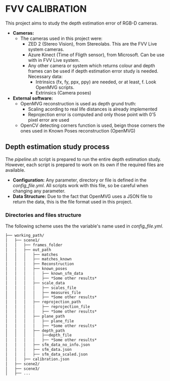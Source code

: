 # FVV CALIBRATION

This project aims to study the depth estimation error of RGB-D cameras.

* **Cameras:**
  * The cameras used in this project were:
    * ZED 2 (Stereo Vision), from Stereolabs. This are the FVV Live system cameras.
    * Azure Kinect (Time of Fligth sensor), from Microsoft. Can be use with in FVV Live system.
    * Any other camera or system which returns colour and depth frames can be used if depth estimation error study is needed. Necessary data:
      * Intrinsics (fx, fy, ppx, ppy) are needed, or at least, f. Look OpenMVG scripts.
      * Extrinsics (Camera poses)
* **External software:**
  * OpenMVG reconstruction is used as depth grund truth:
    * Scaling acording to real life distances is already implemented
    * Reprojection error is computed and only those point with 0'5 pixel error are used
  * OpenCV detecting corners function is used, beign those corners the ones used in Known Poses reconstruction (OpenMVG)
  
## Depth estimation study process

The *pipeline.sh* script is prepared to run the entire depth estimation study. However, each script is prepared to work on its own if the required files are available.

* **Configuration:** Any parameter, directory or file is defined in the *config_file.yml*. All scripts work with this file, so be careful when changing any parameter.
* **Data Structure:** Due to the fact that OpenMVG uses a JSON file to return the data, this is the file format used in this project.

### Directories and files structure

The following scheme uses the the variable's name used in *config_file.yml*.

```markdown
├── working_path/
│   ├── scene1/
│   │   ├── frames_folder
│   │   ├── out_path
│   │   │   ├── matches
│   │   │   ├── matches_known
│   │   │   ├── Reconstruction
│   │   │   ├── known_poses
│   │   │   │   ├── known_sfm_data
│   │   │   │   ├── *Some other results*
│   │   │   ├── scale_data
│   │   │   │   ├── scales_file
│   │   │   │   ├── measures_file
│   │   │   │   ├── *Some other results*
│   │   │   ├── reprojection_path
│   │   │   │   ├── reprojection_file
│   │   │   │   ├── *Some other results*
│   │   │   ├── plane_path
│   │   │   │   ├── plane_file
│   │   │   │   ├── *Some other results*
│   │   │   ├── depth_path
│   │   │   │   ├──depth_file
│   │   │   │   ├── *Some other results*
│   │   │   ├── sfm_data_no_info.json
│   │   │   ├── sfm_data.json
│   │   │   ├── sfm_data_scaled.json
│   │   ├── calibration.json
│   ├── scene2/
│   ├── scene3/
│   ├── ...
```
